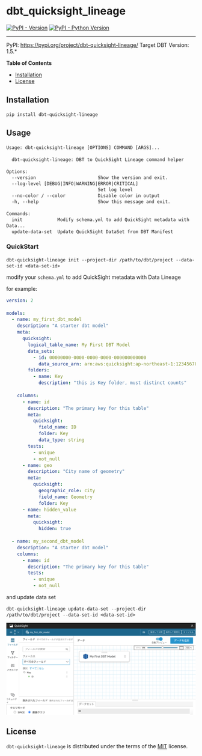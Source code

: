# dbt_quicksight_lineage

[![PyPI - Version](https://img.shields.io/pypi/v/dbt-quicksight-lineage.svg)](https://pypi.org/project/dbt-quicksight-lineage)
[![PyPI - Python Version](https://img.shields.io/pypi/pyversions/dbt-quicksight-lineage.svg)](https://pypi.org/project/dbt-quicksight-lineage)

-----
PyPI: https://pypi.org/project/dbt-quicksight-lineage/
Target DBT Version: 1.5.*

**Table of Contents**

- [Installation](#installation)
- [License](#license)

## Installation

```console
pip install dbt-quicksight-lineage
```

## Usage

```console
Usage: dbt-quicksight-lineage [OPTIONS] COMMAND [ARGS]...

  dbt-quicksight-lineage: DBT to QuickSight Lineage command helper

Options:
  --version                       Show the version and exit.
  --log-level [DEBUG|INFO|WARNING|ERROR|CRITICAL]
                                  Set log level
  --no-color / --color            Disable color in output
  -h, --help                      Show this message and exit.

Commands:
  init             Modify schema.yml to add QuickSight metadata with Data...
  update-data-set  Update QuickSight DataSet from DBT Manifest
```

### QuickStart

```console
dbt-quicksight-lineage init --project-dir /path/to/dbt/project --data-set-id <data-set-id>
```

modify your `schema.yml` to add QuickSight metadata with Data Lineage

for example:
```yaml
version: 2

models:
  - name: my_first_dbt_model
    description: "A starter dbt model"
    meta:
      quicksight:
        logical_table_name: My First DBT Model
        data_sets:
          - id: 00000000-0000-0000-0000-000000000000
            data_source_arn: arn:aws:quicksight:ap-northeast-1:123456789012:datasource/00000000-0000-0000-0000-000000000000
        folders:
          - name: Key
            description: "this is Key folder, must distinct counts"
          
    columns:
      - name: id
        description: "The primary key for this table"
        meta:
          quicksight:
            field_name: ID
            folder: Key
            data_type: string
        tests:
          - unique
          - not_null
      - name: geo
        description: "City name of geometry"
        meta:
          quicksight:
            geographic_role: city 
            field_name: Geometry
            folder: Key
      - name: hidden_value
        meta:
          quicksight:
            hidden: true

  - name: my_second_dbt_model
    description: "A starter dbt model"
    columns:
      - name: id
        description: "The primary key for this table"
        tests:
          - unique
          - not_null
```

and update data set
```console
dbt-quicksight-lineage update-data-set --project-dir /path/to/dbt/project --data-set-id <data-set-id>
```

![image](docs/images/dataset.png)

## License

`dbt-quicksight-lineage` is distributed under the terms of the [MIT](https://spdx.org/licenses/MIT.html) license.
